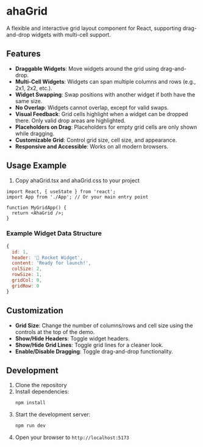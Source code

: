 # ahaGrid

A flexible and interactive grid layout component for React, supporting drag-and-drop widgets with multi-cell support.

## Features

- **Draggable Widgets**: Move widgets around the grid using drag-and-drop.
- **Multi-Cell Widgets**: Widgets can span multiple columns and rows (e.g., 2x1, 2x2, etc.).
- **Widget Swapping**: Swap positions with another widget if both have the same size.
- **No Overlap**: Widgets cannot overlap, except for valid swaps.
- **Visual Feedback**: Grid cells highlight when a widget can be dropped there. Only valid drop areas are highlighted.
- **Placeholders on Drag**: Placeholders for empty grid cells are only shown while dragging.
- **Customizable Grid**: Control grid size, cell size, and appearance.
- **Responsive and Accessible**: Works on all modern browsers.

## Usage Example

1. Copy ahaGrid.tsx and ahaGrid.css to your project
  
```tsx
import React, { useState } from 'react';
import App from './App'; // Or your main entry point

function MyGridApp() {
  return <AhaGrid />;
}
```

### Example Widget Data Structure

```js
{
  id: 1,
  header: '🚀 Rocket Widget',
  content: 'Ready for launch!',
  colSize: 2,
  rowSize: 1,
  gridCol: 0,
  gridRow: 0
}
```

## Customization

- **Grid Size**: Change the number of columns/rows and cell size using the controls at the top of the demo.
- **Show/Hide Headers**: Toggle widget headers.
- **Show/Hide Grid Lines**: Toggle grid lines for a cleaner look.
- **Enable/Disable Dragging**: Toggle drag-and-drop functionality.


## Development

1. Clone the repository
2. Install dependencies:
   ```bash
   npm install
   ```
3. Start the development server:
   ```bash
   npm run dev
   ```
4. Open your browser to `http://localhost:5173`
